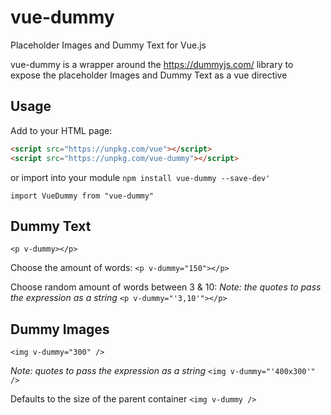 # vue-dummy
Placeholder Images and Dummy Text for Vue.js

vue-dummy is a wrapper around the https://dummyjs.com/ library to expose the placeholder Images and Dummy Text as a vue directive

## Usage

Add to your HTML page:

```HTML
<script src="https://unpkg.com/vue"></script>
<script src="https://unpkg.com/vue-dummy"></script>
```

or import into your module `npm install vue-dummy --save-dev'`

```JS
import VueDummy from "vue-dummy"
```

## Dummy Text

`<p v-dummy></p>`

Choose the amount of words:
`<p v-dummy="150"></p>`

Choose random amount of words between 3 & 10:
_Note: the quotes to pass the expression as a string_
`<p v-dummy="'3,10'"></p>`

## Dummy Images

`<img v-dummy="300" />`

_Note: quotes to pass the expression as a string_
`<img v-dummy="'400x300'" />`

Defaults to the size of the parent container
`<img v-dummy />`
